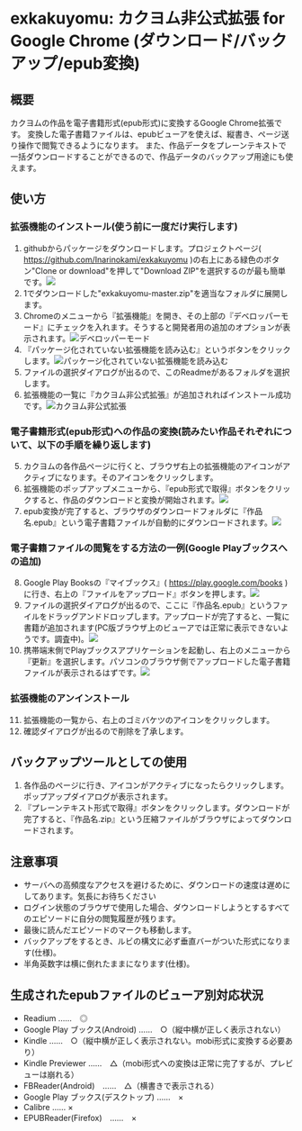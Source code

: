 # exkakuyomu: カクヨム非公式拡張 for Google Chrome (ダウンロード/バックアップ/epub変換)

## 概要

カクヨムの作品を電子書籍形式(epub形式)に変換するGoogle Chrome拡張です。
変換した電子書籍ファイルは、epubビューアを使えば、縦書き、ページ送り操作で閲覧できるようになります。
また、作品データをプレーンテキストで一括ダウンロードすることができるので、作品データのバックアップ用途にも使えます。

## 使い方

### 拡張機能のインストール(使う前に一度だけ実行します)

1. githubからパッケージをダウンロードします。プロジェクトページ( https://github.com/Inarinokami/exkakuyomu )の右上にある緑色のボタン"Clone or download"を押して"Download ZIP"を選択するのが最も簡単です。![](docs/getextension.png)
2. 1でダウンロードした"exkakuyomu-master.zip"を適当なフォルダに展開します。
3. Chromeのメニューから『拡張機能』を開き、その上部の『デベロッパーモード』にチェックを入れます。そうすると開発者用の追加のオプションが表示されます。![デベロッパーモード](docs/developermode.png)
4. 『パッケージ化されていない拡張機能を読み込む』というボタンをクリックします。![パッケージ化されていない拡張機能を読み込む](docs/loadextension.png)
5. ファイルの選択ダイアログが出るので、このReadmeがあるフォルダを選択します。
6. 拡張機能の一覧に『カクヨム非公式拡張』が追加されればインストール成功です。![カクヨム非公式拡張](docs/extension.png)


### 電子書籍形式(epub形式)への作品の変換(読みたい作品それぞれについて、以下の手順を繰り返します)

5. カクヨムの各作品ページに行くと、ブラウザ右上の拡張機能のアイコンがアクティブになります。そのアイコンをクリックします。
6. 拡張機能のポップアップメニューから、『epub形式で取得』ボタンをクリックすると、作品のダウンロードと変換が開始されます。![](docs/popup.png)
7. epub変換が完了すると、ブラウザのダウンロードフォルダに『作品名.epub』という電子書籍ファイルが自動的にダウンロードされます。![](docs/download.png)


### 電子書籍ファイルの閲覧をする方法の一例(Google Playブックスへの追加)

8. Google Play Booksの『マイブックス』( https://play.google.com/books )に行き、右上の『ファイルをアップロード』ボタンを押します。![](docs/upload.png)
9. ファイルの選択ダイアログが出るので、ここに『作品名.epub』というファイルをドラッグアンドドロップします。アップロードが完了すると、一覧に書籍が追加されます(PC版ブラウザ上のビューアでは正常に表示できないようです。調査中)。![](docs/list.png)
10. 携帯端末側でPlayブックスアプリケーションを起動し、右上のメニューから『更新』を選択します。パソコンのブラウザ側でアップロードした電子書籍ファイルが表示されるはずです。![](docs/book.png)

### 拡張機能のアンインストール

11. 拡張機能の一覧から、右上のゴミバケツのアイコンをクリックします。
12. 確認ダイアログが出るので削除を了承します。




## バックアップツールとしての使用

1. 各作品のページに行き、アイコンがアクティブになったらクリックします。ポップアップダイアログが表示されます。
2. 『プレーンテキスト形式で取得』ボタンをクリックします。ダウンロードが完了すると、『作品名.zip』という圧縮ファイルがブラウザによってダウンロードされます。



## 注意事項

* サーバへの高頻度なアクセスを避けるために、ダウンロードの速度は遅めにしてあります。気長にお待ちください
* ログイン状態のブラウザで使用した場合、ダウンロードしようとするすべてのエピソードに自分の閲覧履歴が残ります。
* 最後に読んだエピソードのマークも移動します。
* バックアップをするとき、ルビの構文に必ず垂直バーがついた形式になります(仕様)。
* 半角英数字は横に倒れたままになります(仕様)。


## 生成されたepubファイルのビューア別対応状況

* Readium ……　◎
* Google Play ブックス(Android) ……　○（縦中横が正しく表示されない）
* Kindle ……　○（縦中横が正しく表示されない。mobi形式に変換する必要あり）
* Kindle Previewer ……　△（mobi形式への変換は正常に完了するが、プレビューは崩れる）
* FBReader(Android)　……　△（横書きで表示される）
* Google Play ブックス(デスクトップ) ……　×
* Calibre …… ×
* EPUBReader(Firefox)　……　×
